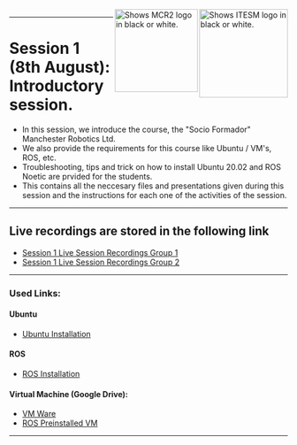 <picture>
  <source media="(prefers-color-scheme: dark)" srcset="https://github.com/ManchesterRoboticsLtd/Sistemas-ciberfisicos-TEC-Intro-ROS/blob/main/Misc/Logos/Logotipo%20Vertical%20Bco_Transparente.png">
  <source media="(prefers-color-scheme: light)" srcset="https://github.com/ManchesterRoboticsLtd/Sistemas-ciberfisicos-TEC-Intro-ROS/blob/main/Misc/Logos/Logotipo%20Vertical%20Azul%20transparente.png">
  <img alt="Shows ITESM logo in black or white." width="160" align="right">
</picture>

<picture>
  <source media="(prefers-color-scheme: dark)" srcset="https://github.com/ManchesterRoboticsLtd/Sistemas-ciberfisicos-TEC-Intro-ROS/blob/main/Misc/Logos/MCR2_Logo_White.png">
  <source media="(prefers-color-scheme: light)" srcset="https://github.com/ManchesterRoboticsLtd/Sistemas-ciberfisicos-TEC-Intro-ROS/blob/main/Misc/Logos/MCR2_Logo_Black.png">
  <img alt="Shows MCR2 logo in black or white." width="150" align="right">
</picture>




---
# Session 1 (8th August): Introductory session.
  * In this session, we introduce the course, the "Socio Formador" Manchester Robotics Ltd.
  * We also provide the requirements for this course like Ubuntu / VM's, ROS, etc.
  * Troubleshooting, tips and trick on how to install Ubuntu 20.02 and ROS Noetic are prvided for the students.
  * This contains all the neccesary files and presentations given during this session and the instructions for each one of the activities of the session.
---

## Live recordings are stored in the following link
 * [Session 1 Live Session Recordings Group 1](https://www.dropbox.com/sh/uhmpl2ei2oy1ir5/AABCwIqB8Xv4eNxxM995k3Hqa/2022-08-08%2017.11.53%20Curso%20ROS%20ciberf%C3%ADsicos?dl=0)
 * [Session 1 Live Session Recordings Group 2](https://www.dropbox.com/sh/uhmpl2ei2oy1ir5/AAAowLY0Alyu1jBcxhodRS2Ka/2022-08-08%2022.04.34%20Curso%20Ros%20-%20Ciberf%C3%ADsicos?dl=0&lst=)

---

### Used Links: 
#### Ubuntu
  * [Ubuntu Installation](https://ubuntu.com/tutorials/install-ubuntu-desktop#1-overview)

#### ROS
 * [ROS Installation](http://wiki.ros.org/noetic/Installation/Ubuntu)

#### Virtual Machine (Google Drive): 
  * [VM Ware](https://drive.google.com/file/d/1Kqt8E69nB5pxYzyVztyoxF0UY9yCHLns/view)
  * [ROS Preinstalled VM](https://drive.google.com/file/d/1LCn433uN5pf8dcauWDagKEKjORsE3fZR/view)
 ---
